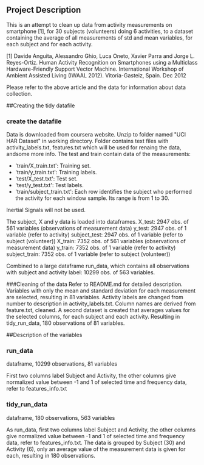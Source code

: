 ## Project Description

This is an attempt to clean up data from activity measurements on smartphone [1], for 30 subjects (volunteers) doing 6 activities, to a dataset containing the average of all measurements of std and mean variables, for each subject and for each activity. 

[1] Davide Anguita, Alessandro Ghio, Luca Oneto, Xavier Parra and Jorge L. Reyes-Ortiz. Human Activity Recognition on Smartphones using a Multiclass Hardware-Friendly Support Vector Machine. International Workshop of Ambient Assisted Living (IWAAL 2012). Vitoria-Gasteiz, Spain. Dec 2012

Please refer to the above article and the data for information about data collection.

##Creating the tidy datafile

### create the datafile

Data is downloaded from coursera website.
Unzip to folder named "UCI HAR Dataset" in working directory.
Folder contains text files with activity_labels.txt, features.txt which will be used for renaing the data, andsome more info. The test and train contain data of the measurements:
- 'train/X_train.txt': Training set.
- 'train/y_train.txt': Training labels.
- 'test/X_test.txt': Test set.
- 'test/y_test.txt': Test labels.
- 'train/subject_train.txt': Each row identifies the subject who performed the activity for each window sample. Its range is from 1 to 30. 

Inertial Signals will not be used.

The subject, X and y data is loaded into dataframes. 
X_test: 2947 obs. of  561 variables (observations of measurement data)
y_test: 2947 obs. of  1 variable (refer to activity)
subject_test: 2947 obs. of  1 variable (refer to subject (volunteer))
X_train: 7352 obs. of  561 variables (observations of measurement data)
y_train: 7352 obs. of  1 variable (refer to activity)
subject_train: 7352 obs. of  1 variable (refer to subject (volunteer))

Combined to a large dataframe run_data, which contains all observations with subject and activity label: 10299 obs. of 563 variables.


###Cleaning of the data
Refer to README.md for detailed description.
Variables with only the mean and standard deviation for each measurement are selected, resulting in 81 variables. Activity labels are changed from number to description in activity_labels.txt. Column names are derived from feature.txt, cleaned.
A second dataset is created that averages values for the selected columns, for each subject and each activity. Resulting in tidy_run_data, 180 observations of 81 variables.

##Description of the variables

### run_data
dataframe, 10299 observations, 81 variables

First two columns label Subject and Activity, the other columns give normalized value between -1 and 1 of selected time and frequency data, refer to features_info.txt

### tidy_run_data
dataframe, 180 observations, 563 variables

As run_data, first two columns label Subject and Activity, the other columns give normalized value between -1 and 1 of selected time and frequency data, refer to features_info.txt. The data is grouped by Subject (30) and Activity (6), only an average value of the measurement data is given for each, resulting in 180 observations.